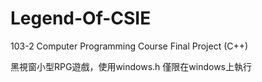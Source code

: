 # Legend-Of-CSIE
103-2 Computer Programming Course Final Project (C++)

黑視窗小型RPG遊戲，使用windows.h 僅限在windows上執行
